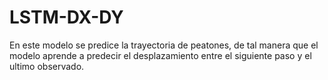# LSTM-DX-DY
En este modelo se predice la trayectoria de peatones, de tal manera que el modelo aprende a predecir el desplazamiento entre el siguiente paso y el ultimo observado.
